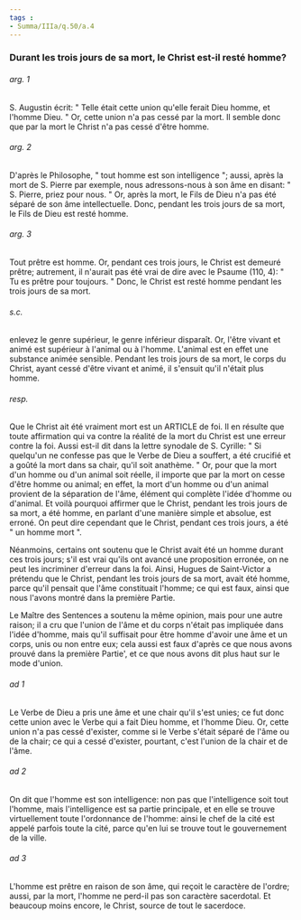 ```yaml
---
tags : 
- Summa/IIIa/q.50/a.4
---
```


### Durant les trois jours de sa mort, le Christ est-il resté homme?

###### arg. 1
S. Augustin écrit: " Telle était cette union qu'elle ferait Dieu homme, et l'homme Dieu. " Or, cette union n'a pas cessé par la mort. Il semble donc que par la mort le Christ n'a pas cessé d'être homme. 

###### arg. 2
D'après le Philosophe, " tout homme est son intelligence "; aussi, après la mort de S. Pierre par exemple, nous adressons-nous à son âme en disant: " S. Pierre, priez pour nous. " Or, après la mort, le Fils de Dieu n'a pas été séparé de son âme intellectuelle. Donc, pendant les trois jours de sa mort, le Fils de Dieu est resté homme. 

###### arg. 3
Tout prêtre est homme. Or, pendant ces trois jours, le Christ est demeuré prêtre; autrement, il n'aurait pas été vrai de dire avec le Psaume (110, 4): " Tu es prêtre pour toujours. " Donc, le Christ est resté homme pendant les trois jours de sa mort. 

###### s.c.
enlevez le genre supérieur, le genre inférieur disparaît. Or, l'être vivant et animé est supérieur à l'animal ou à l'homme. L'animal est en effet une substance animée sensible. Pendant les trois jours de sa mort, le corps du Christ, ayant cessé d'être vivant et animé, il s'ensuit qu'il n'était plus homme. 

###### resp.
Que le Christ ait été vraiment mort est un ARTICLE de foi. Il en résulte que toute affirmation qui va contre la réalité de la mort du Christ est une erreur contre la foi. Aussi est-il dit dans la lettre synodale de S. Cyrille: " Si quelqu'un ne confesse pas que le Verbe de Dieu a souffert, a été crucifié et a goûté la mort dans sa chair, qu'il soit anathème. " Or, pour que la mort d'un homme ou d'un animal soit réelle, il importe que par la mort on cesse d'être homme ou animal; en effet, la mort d'un homme ou d'un animal provient de la séparation de l'âme, élément qui complète l'idée d'homme ou d'animal. Et voilà pourquoi affirmer que le Christ, pendant les trois jours de sa mort, a été homme, en parlant d'une manière simple et absolue, est erroné. On peut dire cependant que le Christ, pendant ces trois jours, a été " un homme mort ". 

Néanmoins, certains ont soutenu que le Christ avait été un homme durant ces trois jours; s'il est vrai qu'ils ont avancé une proposition erronée, on ne peut les incriminer d'erreur dans la foi. Ainsi, Hugues de Saint-Victor a prétendu que le Christ, pendant les trois jours de sa mort, avait été homme, parce qu'il pensait que l'âme constituait l'homme; ce qui est faux, ainsi que nous l'avons montré dans la première Partie. 

Le Maître des Sentences a soutenu la même opinion, mais pour une autre raison; il a cru que l'union de l'âme et du corps n'était pas impliquée dans l'idée d'homme, mais qu'il suffisait pour être homme d'avoir une âme et un corps, unis ou non entre eux; cela aussi est faux d'après ce que nous avons prouvé dans la première Partie', et ce que nous avons dit plus haut sur le mode d'union. 

###### ad 1
Le Verbe de Dieu a pris une âme et une chair qu'il s'est unies; ce fut donc cette union avec le Verbe qui a fait Dieu homme, et l'homme Dieu. Or, cette union n'a pas cessé d'exister, comme si le Verbe s'était séparé de l'âme ou de la chair; ce qui a cessé d'exister, pourtant, c'est l'union de la chair et de l'âme. 

###### ad 2
On dit que l'homme est son intelligence: non pas que l'intelligence soit tout l'homme, mais l'intelligence est sa partie principale, et en elle se trouve virtuellement toute l'ordonnance de l'homme: ainsi le chef de la cité est appelé parfois toute la cité, parce qu'en lui se trouve tout le gouvernement de la ville. 

###### ad 3
L'homme est prêtre en raison de son âme, qui reçoit le caractère de l'ordre; aussi, par la mort, l'homme ne perd-il pas son caractère sacerdotal. Et beaucoup moins encore, le Christ, source de tout le sacerdoce. 

